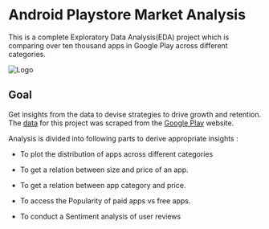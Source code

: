 
# Android Playstore Market Analysis
 This is a complete Exploratory Data Analysis(EDA) project which is comparing over ten thousand apps in Google Play across different categories. 
 

![Logo](https://1000logos.net/wp-content/uploads/2021/06/Google-Play-logo-768x432.png)


## Goal

Get insights from the data to devise strategies to drive growth and retention. The [data](https://www.kaggle.com/lava18/google-play-store-apps) for this project was scraped from the [Google Play](https://play.google.com/store/apps?hl=en) website. 

Analysis is divided into following parts to derive appropriate insights :

 - To plot the distribution of apps across different categories <p>
 - To get a relation between size and price of an app.<p>
 - To get a relation between app category and price.<p>
 - To access the  Popularity of paid apps vs free apps. <p>
 - To conduct a Sentiment analysis of user reviews
  








